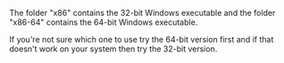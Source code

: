 The folder "x86" contains the 32-bit Windows executable and the folder "x86-64" contains the 64-bit Windows executable.

If you're not sure which one to use try the 64-bit version first and if that doesn't work on your system then try the 32-bit version.
